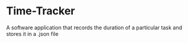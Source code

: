 # Time-Tracker
A software application that records the duration of a particular task and stores it in a .json file
